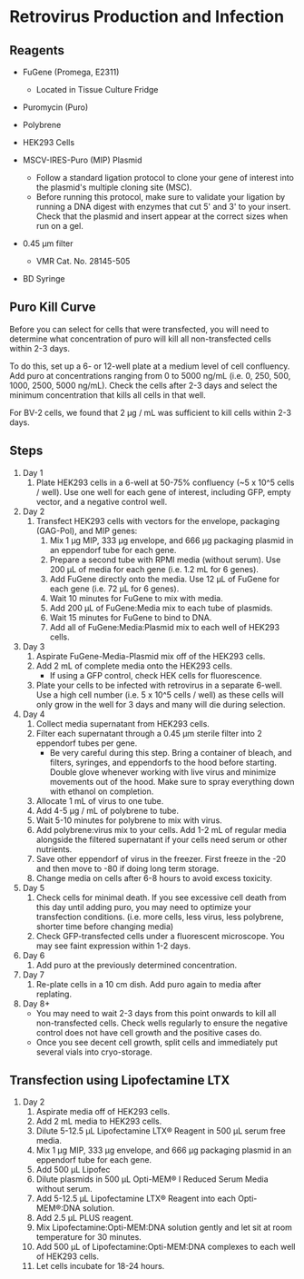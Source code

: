 # Retrovirus Production and Infection

## Reagents

* FuGene (Promega, E2311)
    * Located in Tissue Culture Fridge

* Puromycin (Puro)

* Polybrene

* HEK293 Cells

* MSCV-IRES-Puro (MIP) Plasmid
    * Follow a standard ligation protocol to clone your gene of interest into
      the plasmid's multiple cloning site (MSC).
    * Before running this protocol, make sure to validate your ligation by
      running a DNA digest with enzymes that cut 5' and 3' to your insert.
      Check that the plasmid and insert appear at the correct sizes when run
      on a gel.

* 0.45 μm filter
    * VMR Cat. No. 28145-505

* BD Syringe

## Puro Kill Curve

Before you can select for cells that were transfected, you will need to
determine what concentration of puro will kill all non-transfected cells within
2-3 days.

To do this, set up a 6- or 12-well plate at a medium level of cell confluency.
Add puro at concentrations ranging from 0 to 5000 ng/mL (i.e. 0, 250, 500, 1000,
2500, 5000 ng/mL). Check the cells after 2-3 days and select the minimum
concentration that kills all cells in that well.

For BV-2 cells, we found that 2 μg / mL was sufficient to kill cells within 2-3
days.

## Steps

1. Day 1
    1. Plate HEK293 cells in a 6-well at 50-75% confluency (~5 x 10^5 cells / well).
       Use one well for each gene of interest, including GFP, empty vector, and
       a negative control well.
2. Day 2
    1. Transfect HEK293 cells with vectors for the envelope, packaging (GAG-Pol),
       and MIP genes:
        1. Mix 1 μg MIP, 333 μg envelope, and 666 μg packaging plasmid in an
           eppendorf tube for each gene.
        2. Prepare a second tube with RPMI media (without serum). Use 200 μL of
           media for each gene (i.e. 1.2 mL for 6 genes).
        3. Add FuGene directly onto the media. Use 12 μL of FuGene for each gene
           (i.e. 72 μL for 6 genes).
        4. Wait 10 minutes for FuGene to mix with media.
        5. Add 200 μL of FuGene:Media mix to each tube of plasmids.
        6. Wait 15 minutes for FuGene to bind to DNA.
        7. Add all of FuGene:Media:Plasmid mix to each well of HEK293 cells.
3. Day 3
    1. Aspirate FuGene-Media-Plasmid mix off of the HEK293 cells.
    2. Add 2 mL of complete media onto the HEK293 cells.
        * If using a GFP control, check HEK cells for fluorescence.
    3. Plate your cells to be infected with retrovirus in a separate 6-well. Use
       a high cell number (i.e. 5 x 10^5 cells / well) as these cells will only
       grow in the well for 3 days and many will die during selection.
4. Day 4
    1. Collect media supernatant from HEK293 cells.
    2. Filter each supernatant through a 0.45 μm sterile filter into 2
       eppendorf tubes per gene.
        * Be very careful during this step. Bring a container of bleach, and
          filters, syringes, and eppendorfs to the hood before starting. Double
          glove whenever working with live virus and minimize movements out of
          the hood. Make sure to spray everything down with ethanol on
          completion.
    3. Allocate 1 mL of virus to one tube.
    4. Add 4-5 μg / mL of polybrene to tube.
    5. Wait 5-10 minutes for polybrene to mix with virus.
    6. Add polybrene:virus mix to your cells. Add 1-2 mL of regular media
       alongside the filtered supernatant if your cells need serum or other
       nutrients.
    7. Save other eppendorf of virus in the freezer. First freeze in the -20 and
       then move to -80 if doing long term storage.
    8. Change media on cells after 6-8 hours to avoid excess toxicity.
5. Day 5
    1. Check cells for minimal death. If you see excessive cell death from this
       day until adding puro, you may need to optimize your transfection
       conditions. (i.e. more cells, less virus, less polybrene, shorter time
       before changing media)
    2. Check GFP-transfected cells under a fluorescent microscope. You may see
       faint expression within 1-2 days.
6. Day 6
    1. Add puro at the previously determined concentration.
7. Day 7
    1. Re-plate cells in a 10 cm dish. Add puro again to media after replating.
8. Day 8+
    * You may need to wait 2-3 days from this point onwards to kill all
       non-transfected cells. Check wells regularly to ensure the negative
       control does not have cell growth and the positive cases do.
    * Once you see decent cell growth, split cells and immediately put several
      vials into cryo-storage.

## Transfection using Lipofectamine LTX

1. Day 2
    1. Aspirate media off of HEK293 cells.
    2. Add 2 mL media to HEK293 cells.
    3. Dilute 5-12.5 μL Lipofectamine LTX® Reagent in 500 μL serum free media.
    3. Mix 1 μg MIP, 333 μg envelope, and 666 μg packaging plasmid in an
       eppendorf tube for each gene.
    4. Add 500 μL Lipofec
    4. Dilute plasmids in 500 μL Opti-MEM® I Reduced Serum Media without serum.
    5. Add 5-12.5 μL Lipofectamine LTX® Reagent into each Opti-MEM®:DNA solution.
    6. Add 2.5 μL PLUS reagent.
    6. Mix Lipofectamine:Opti-MEM:DNA solution gently and let sit at room
       temperature for 30 minutes.
    7. Add 500 μL of Lipofectamine:Opti-MEM:DNA complexes to each well of HEK293
       cells.
    8. Let cells incubate for 18-24 hours.
